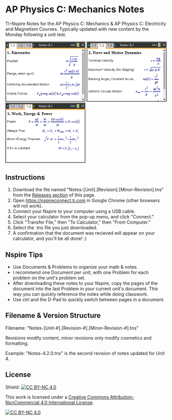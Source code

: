 # AP Physics C: Mechanics Notes
 TI-Nspire Notes for the AP Physics C: Mechanics & AP Physics C: Electricity and Magnetism Courses. Typically updated with new content by the Monday following a unit test.

 <!--![image](https://github.com/user-attachments/assets/e11688c8-1dfb-4f71-a299-ea3e08920d92)
 ![image](https://github.com/user-attachments/assets/a5b8491b-0d4d-4466-b716-2d48a586038c)
 ![image](https://github.com/user-attachments/assets/5eba9dfa-2b7e-44aa-a033-205277cca435)-->

 <img src="Screen Captures/1-kinematics-v3.1.png" width="250"> <img src="Screen Captures/2-dynamics-v3.1.png" width="250"> <img src="Screen Captures/3-work-energy-power-v3.1.png" width="250">


## Instructions
1. Download the file named "Notes-[Unit].[Revision].[Minor-Revision].tns" from the [Releases section](https://github.com/jacann/Physics-Notes/releases/latest) of this page.
2. Open https://nspireconnect.ti.com in Google Chrome (other browsers will not work).
3. Connect your Nspire to your computer using a USB cable.
4. Select your calculator from the pop-up menu, and click "Connect."
5. Click "Transfer File," then "To Calculator," then "From Computer."
6. Select the .tns file you just downloaded.
7. A confirmation that the document was recieved will appear on your calculator, and you'll be all done! :)

## Nspire Tips
- Use Documents & Problems to organize your math & notes.
 - I recommend one Document per unit, with one Problem for each problem on the unit's problem set.
 - After downloading these notes to your Nspire, copy the pages of the document into the last Problem in your current unit's document. This way you can quickly reference the notes while doing classwork.
- Use ctrl and the D-Pad to quickly switch between pages in a document.

 ## Filename & Version Structure
 Filename: "Notes-[Unit-#].[Revision-#].[Minor-Revision-#].tns"

 Revisions modify content, minor revisions only modify cosmetics and formatting.
 
 Example: "Notes-4.2.0.tns" is the second revision of notes updated for Unit 4.

 ## License

Shield: [![CC BY-NC 4.0][cc-by-nc-shield]][cc-by-nc]

This work is licensed under a
[Creative Commons Attribution-NonCommercial 4.0 International License][cc-by-nc].

[![CC BY-NC 4.0][cc-by-nc-image]][cc-by-nc]

[cc-by-nc]: https://creativecommons.org/licenses/by-nc/4.0/
[cc-by-nc-image]: https://licensebuttons.net/l/by-nc/4.0/88x31.png
[cc-by-nc-shield]: https://img.shields.io/badge/License-CC%20BY--NC%204.0-lightgrey.svg
